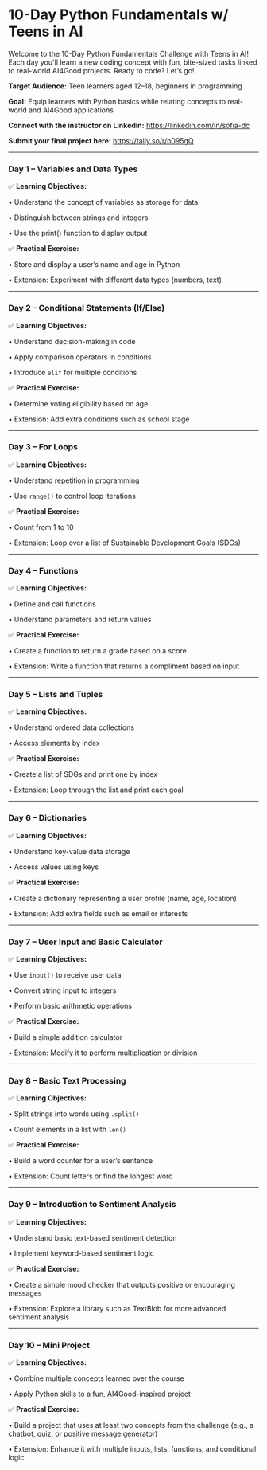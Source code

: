 # 10-Day Python Fundamentals w/ Teens in AI
Welcome to the 10-Day Python Fundamentals Challenge with Teens in AI! Each day you'll learn a new coding concept with fun, bite-sized tasks linked to real-world AI4Good projects. Ready to code? Let’s go!

__Target Audience:__ Teen learners aged 12–18, beginners in programming

__Goal:__ Equip learners with Python basics while relating concepts to real-world and AI4Good applications

__Connect with the instructor on Linkedin:__ https://linkedin.com/in/sofia-dc

__Submit your final project here:__ https://tally.so/r/n095gQ

---

### Day 1 – Variables and Data Types

✅ __Learning Objectives:__

• Understand the concept of variables as storage for data

• Distinguish between strings and integers

• Use the print() function to display output

✅ __Practical Exercise:__

• Store and display a user’s name and age in Python

• Extension: Experiment with different data types (numbers, text)

---

### Day 2 – Conditional Statements (If/Else)

✅ __Learning Objectives:__

• Understand decision-making in code

• Apply comparison operators in conditions

• Introduce `elif` for multiple conditions

✅ __Practical Exercise:__

• Determine voting eligibility based on age

• Extension: Add extra conditions such as school stage

---

### Day 3 – For Loops

✅ __Learning Objectives:__

• Understand repetition in programming

• Use `range()` to control loop iterations

✅ __Practical Exercise:__

• Count from 1 to 10

• Extension: Loop over a list of Sustainable Development Goals (SDGs)

---

### Day 4 – Functions

✅ __Learning Objectives:__

• Define and call functions

• Understand parameters and return values

✅ __Practical Exercise:__

• Create a function to return a grade based on a score

• Extension: Write a function that returns a compliment based on input

---

### Day 5 – Lists and Tuples

✅ __Learning Objectives:__

• Understand ordered data collections

• Access elements by index

✅ __Practical Exercise:__

• Create a list of SDGs and print one by index

• Extension: Loop through the list and print each goal

---

### Day 6 – Dictionaries

✅ __Learning Objectives:__

• Understand key-value data storage

• Access values using keys

✅ __Practical Exercise:__

• Create a dictionary representing a user profile (name, age, location)

• Extension: Add extra fields such as email or interests

---

### Day 7 – User Input and Basic Calculator

✅ __Learning Objectives:__

• Use `input()` to receive user data

• Convert string input to integers

• Perform basic arithmetic operations

✅ __Practical Exercise:__

• Build a simple addition calculator

• Extension: Modify it to perform multiplication or division

---

### Day 8 – Basic Text Processing

✅ __Learning Objectives:__

• Split strings into words using `.split()`

• Count elements in a list with `len()`

✅ __Practical Exercise:__

• Build a word counter for a user’s sentence

• Extension: Count letters or find the longest word

---

### Day 9 – Introduction to Sentiment Analysis

✅ __Learning Objectives:__

• Understand basic text-based sentiment detection

• Implement keyword-based sentiment logic

✅ __Practical Exercise:__

• Create a simple mood checker that outputs positive or encouraging messages

• Extension: Explore a library such as TextBlob for more advanced sentiment analysis

---

### Day 10 – Mini Project

✅ __Learning Objectives:__

• Combine multiple concepts learned over the course

• Apply Python skills to a fun, AI4Good-inspired project

✅ __Practical Exercise:__

• Build a project that uses at least two concepts from the challenge (e.g., a chatbot, quiz, or positive message generator)

• Extension: Enhance it with multiple inputs, lists, functions, and conditional logic

